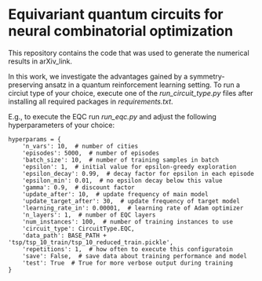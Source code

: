 # Equivariant quantum circuits for neural combinatorial optimization

This repository contains the code that was used to generate the numerical results in arXiv_link.

In this work, we investigate the advantages gained by a symmetry-preserving ansatz in a quantum reinforcement learning setting. To run a circiut type of your choice, execute one of the _run_circuit_type.py_ files after installing all required packages in _requirements.txt_.

E.g., to execute the EQC run _run_eqc.py_ and adjust the following hyperparameters of your choice:

    hyperparams = {
        'n_vars': 10,  # number of cities
        'episodes': 5000,  # number of episodes
        'batch_size': 10,  # number of training samples in batch
        'epsilon': 1,  # initial value for epsilon-greedy exploration
        'epsilon_decay': 0.99,  # decay factor for epsilon in each episode
        'epsilon_min': 0.01,  # no epsilon decay below this value
        'gamma': 0.9,  # discount factor
        'update_after': 10,  # update frequency of main model
        'update_target_after': 30,  # update frequency of target model
        'learning_rate_in': 0.00001,  # learning rate of Adam optimizer
        'n_layers': 1,  # number of EQC layers
        'num_instances': 100,  # number of training instances to use
        'circuit_type': CircuitType.EQC,
        'data_path': BASE_PATH + 'tsp/tsp_10_train/tsp_10_reduced_train.pickle',
        'repetitions': 1,  # how often to execute this configuratoin
        'save': False,  # save data about training performance and model
        'test': True  # True for more verbose output during training
    }  